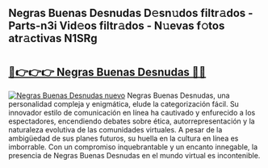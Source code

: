 ## Negras Buenas Desnudas D𝚎sn𝚞dos filtr𝚊dos - Parts-n3i Vid𝚎os filtr𝚊dos - N𝚞evas f𝚘tos atr𝚊ctivas N1SRg

# <h2><a href="http://mb3t81.tromn.icu/?c=Negras+Buenas+Desnudas">🔗👉👉👉 Negras Buenas Desnudas 🔗🔗</a></h2>

[![Negras Buenas Desnudas nuevo](https://i.imgur.com/pEAQMta.gif)](http://mb3t81.tromn.icu/?c=Negras+Buenas+Desnudas)
Negras Buenas Desnudas, una personalidad compleja y enigmática, elude la categorización fácil. Su innovador estilo de comunicación en línea ha cautivado y enfurecido a los espectadores, encendiendo debates sobre ética, autorrepresentación y la naturaleza evolutiva de las comunidades virtuales. A pesar de la ambigüedad de sus planes futuros, su huella en la cultura en línea es imborrable. Con un compromiso inquebrantable y un encanto innegable, la presencia de Negras Buenas Desnudas en el mundo virtual es incontenible.
